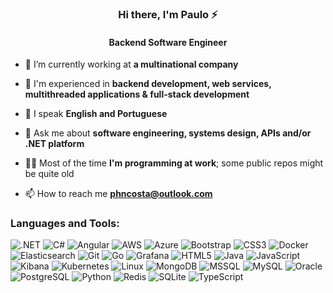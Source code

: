 <h3 align="center">Hi there, I'm Paulo ⚡</h3>
<h4 align="center">Backend Software Engineer</h4>

- 🔭 I’m currently working at **a multinational company**

- 📄 I'm experienced in **backend development, web services, multithreaded applications & full-stack development**

- 🌱 I speak **English and Portuguese**

- 💬 Ask me about **software engineering, systems design, APIs and/or .NET platform**

- 👨‍💻 Most of the time **I'm programming at work**; some public repos might be quite old

- 📫 How to reach me **phncosta@outlook.com**
  
<h3 align="left">Languages and Tools:</h3>
<p> 

![.NET](https://img.shields.io/badge/.NET-512BD4?style=for-the-flat&logo=dotnet&logoColor=white)
![C#](https://img.shields.io/badge/C%23-239120?style=for-the-flat&logo=csharp&logoColor=white)
![Angular](https://img.shields.io/badge/Angular-DD0031?style=for-the-flat&logo=angular&logoColor=white)
![AWS](https://img.shields.io/badge/AWS-232F3E?style=for-the-flat&logo=amazonaws&logoColor=white)
![Azure](https://img.shields.io/badge/Azure-0078D4?style=for-the-flat&logo=microsoftazure&logoColor=white)
![Bootstrap](https://img.shields.io/badge/Bootstrap-563D7C?style=for-the-flat&logo=bootstrap&logoColor=white)
![CSS3](https://img.shields.io/badge/CSS3-1572B6?style=for-the-flat&logo=css3&logoColor=white)
![Docker](https://img.shields.io/badge/Docker-2496ED?style=for-the-flat&logo=docker&logoColor=white)
![Elasticsearch](https://img.shields.io/badge/Elasticsearch-005571?style=for-the-flat&logo=elasticsearch&logoColor=white)
![Git](https://img.shields.io/badge/Git-F05032?style=for-the-flat&logo=git&logoColor=white)
![Go](https://img.shields.io/badge/Go-00ADD8?style=for-the-flat&logo=go&logoColor=white)
![Grafana](https://img.shields.io/badge/Grafana-F46800?style=for-the-flat&logo=grafana&logoColor=white)
![HTML5](https://img.shields.io/badge/HTML5-E34F26?style=for-the-flat&logo=html5&logoColor=white)
![Java](https://img.shields.io/badge/Java-007396?style=for-the-flat&logo=java&logoColor=white)
![JavaScript](https://img.shields.io/badge/JavaScript-F7DF1E?style=for-the-flat&logo=javascript&logoColor=black)
![Kibana](https://img.shields.io/badge/Kibana-005571?style=for-the-flat&logo=kibana&logoColor=white)
![Kubernetes](https://img.shields.io/badge/Kubernetes-326CE5?style=for-the-flat&logo=kubernetes&logoColor=white)
![Linux](https://img.shields.io/badge/Linux-FCC624?style=for-the-flat&logo=linux&logoColor=black)
![MongoDB](https://img.shields.io/badge/MongoDB-47A248?style=for-the-flat&logo=mongodb&logoColor=white)
![MSSQL](https://img.shields.io/badge/Microsoft_SQL_Server-CC2927?style=for-the-flat&logo=microsoftsqlserver&logoColor=white)
![MySQL](https://img.shields.io/badge/MySQL-4479A1?style=for-the-flat&logo=mysql&logoColor=white)
![Oracle](https://img.shields.io/badge/Oracle-F80000?style=for-the-flat&logo=oracle&logoColor=white)
![PostgreSQL](https://img.shields.io/badge/PostgreSQL-336791?style=for-the-flat&logo=postgresql&logoColor=white)
![Python](https://img.shields.io/badge/Python-3776AB?style=for-the-flat&logo=python&logoColor=white)
![Redis](https://img.shields.io/badge/Redis-DC382D?style=for-the-flat&logo=redis&logoColor=white)
![SQLite](https://img.shields.io/badge/SQLite-003B57?style=for-the-flat&logo=sqlite&logoColor=white)
![TypeScript](https://img.shields.io/badge/TypeScript-3178C6?style=for-the-flat&logo=typescript&logoColor=white)

</p>

<!-- Let me help you, if you need something similar :)
Check out: https://rahuldkjain.github.io/gh-profile-readme-generator/ -->
